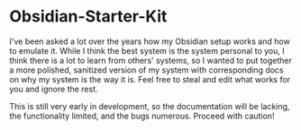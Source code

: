 # Obsidian-Starter-Kit

I've been asked a lot over the years how my Obsidian setup works and how to emulate it. While I think the best system is the system personal to you, I think there is a lot to learn from others' systems, so I wanted to put together a more polished, sanitized version of my system with corresponding docs on why my system is the way it is. Feel free to steal and edit what works for you and ignore the rest.

This is still very early in development, so the documentation will be lacking, the functionality limited, and the bugs numerous. Proceed with caution!